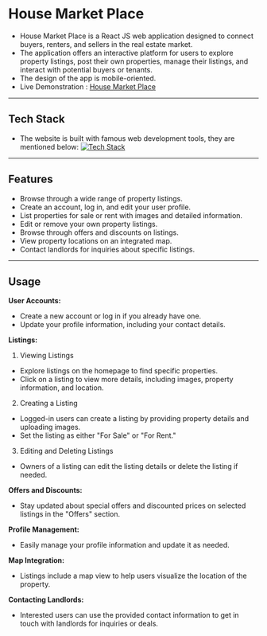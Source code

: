 # House Market Place

- House Market Place is a React JS web application designed to connect buyers, renters, and sellers in the real estate market.
- The application offers an interactive platform for users to explore property listings, post their own properties, manage their listings, and interact with potential buyers or tenants.
- The design of the app is mobile-oriented.
- Live Demonstration : [House Market Place](https://the-house-market-place.netlify.app/)

---

## Tech Stack

- The website is built with famous web development tools, they are mentioned below:
  [![Tech Stack](https://skillicons.dev/icons?i=html,css,js,react,firebase,vscode,git,github)](https://skillicons.dev)

---

## Features

- Browse through a wide range of property listings.
- Create an account, log in, and edit your user profile.
- List properties for sale or rent with images and detailed information.
- Edit or remove your own property listings.
- Browse through offers and discounts on listings.
- View property locations on an integrated map.
- Contact landlords for inquiries about specific listings.

---

## Usage

**User Accounts:**

- Create a new account or log in if you already have one.
- Update your profile information, including your contact details.

**Listings:**

1. Viewing Listings

- Explore listings on the homepage to find specific properties.
- Click on a listing to view more details, including images, property information, and location.

2. Creating a Listing

- Logged-in users can create a listing by providing property details and uploading images.
- Set the listing as either "For Sale" or "For Rent."

3. Editing and Deleting Listings

- Owners of a listing can edit the listing details or delete the listing if needed.

**Offers and Discounts:**

- Stay updated about special offers and discounted prices on selected listings in the "Offers" section.

**Profile Management:**

- Easily manage your profile information and update it as needed.

**Map Integration:**

- Listings include a map view to help users visualize the location of the property.

**Contacting Landlords:**

- Interested users can use the provided contact information to get in touch with landlords for inquiries or deals.
